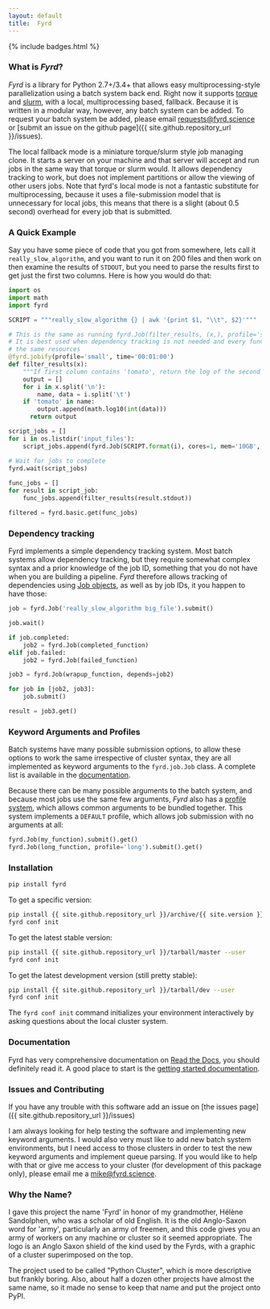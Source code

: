 ```yaml
---
layout: default
title:  Fyrd
---
```


{% include badges.html %}

### What is *Fyrd*?

*Fyrd* is a library for Python 2.7+/3.4+ that allows easy multiprocessing-style parallelization using a batch system back end. Right now it supports [torque](http://www.adaptivecomputing.com/products/open-source/torque/) and [slurm](https://slurm.schedmd.com/), with a local, multiprocessing based, fallback. Because it is written in a modular way, however, any batch system can be added. To request your batch system be added, please email requests@fyrd.science or [submit an issue on the github page]({{ site.github.repository_url }}/issues).

The local fallback mode is a miniature torque/slurm style job managing clone. It starts a server on your machine and that server will accept and run jobs in the same way that torque or slurm would. It allows dependency tracking to work, but does not implement partitions or allow the viewing of other users jobs. Note that fyrd's local mode is not a fantastic substitute for multiprocessing, because it uses a file-submission model that is unnecessary for local jobs, this means that there is a slight (about 0.5 second) overhead for every job that is submitted.

### A Quick Example

Say you have some piece of code that you got from somewhere, lets call it `really_slow_algorithm`, and you want to run it on 200 files and then work on then examine the results of `STDOUT`, but you need to parse the results first to get just the first two columns. Here is how you would do that:

```python
import os
import math
import fyrd

SCRIPT = """really_slow_algorithm {} | awk '{print $1, "\\t", $2}'"""

# This is the same as running fyrd.Job(filter_results, (x,), profile='small', time='00:01:00').submit()
# It is best used when dependency tracking is not needed and every function submission requires
# the same resources
@fyrd.jobify(profile='small', time='00:01:00')
def filter_results(x):
    """If first column contains 'tomato', return the log of the second column."""
    output = []
    for i in x.split('\n'):
        name, data = i.split('\t')
    if 'tomato' in name:
        output.append(math.log10(int(data)))
      return output

script_jobs = []
for i in os.listdir('input_files'):
    script_jobs.append(fyrd.Job(SCRIPT.format(i), cores=1, mem='10GB', time='48:00:00').submit())

# Wait for jobs to complete
fyrd.wait(script_jobs)
    
func_jobs = []
for result in script_job:
    func_jobs.append(filter_results(result.stdout))

filtered = fyrd.basic.get(func_jobs)
```

### Dependency tracking

Fyrd implements a simple dependency tracking system. Most batch systems allow dependency tracking, but they require somewhat complex syntax and a prior knowledge of the job ID, something that you do not have when you are building a pipeline. *Fyrd* therefore allows tracking of dependencies using [Job objects](https://fyrd.readthedocs.io/en/latest/api.html#fyrd.Job), as well as by job IDs, it you happen to have those:

```python
job = fyrd.Job('really_slow_algorithm big_file').submit()

job.wait()

if job.completed:
    job2 = fyrd.Job(completed_function)
elif job.failed:
    job2 = fyrd.Job(failed_function)

job3 = fyrd.Job(wrapup_function, depends=job2)

for job in [job2, job3]:
    job.submit()

result = job3.get()
```

### Keyword Arguments and Profiles

Batch systems have many possible submission options, to allow these options to work the same irrespective of cluster syntax, they are all implemented as keyword arguments to the `fyrd.job.Job` class. A complete list is available in the [documentation](https://fyrd.readthedocs.io/en/latest/keywords.html).

Because there can be many possible arguments to the batch system, and because most jobs use the same few arguments, *Fyrd* also has a [profile system](https://fyrd.readthedocs.io/en/latest/basic_usage.html#profiles), which allows common arguments to be bundled together. This system implements a `DEFAULT` profile, which allows job submission with no arguments at all:

```python
fyrd.Job(my_function).submit().get()
fyrd.Job(long_function, profile='long').submit().get()
```

### Installation

```bash
pip install fyrd
```

To get a specific version:
```bash
pip install {{ site.github.repository_url }}/archive/{{ site.version }}.tar.gz --user
fyrd conf init
```

To get the latest stable version:

```bash
pip install {{ site.github.repository_url }}/tarball/master --user
fyrd conf init
```

To get the latest development version (still pretty stable):

```bash
pip install {{ site.github.repository_url }}/tarball/dev --user
fyrd conf init
```
 

The `fyrd conf init` command initializes your environment interactively by asking questions about the local cluster system.

### Documentation

Fyrd has very comprehensive documentation on [Read the Docs](https://fyrd.readthedocs.org), you should definitely read it. A good place to start is the [getting started documentation](https://fyrd.readthedocs.io/en/latest/basic_usage.html#).

### Issues and Contributing

If you have any trouble with this software add an issue on [the issues page]({{ site.github.repository_url }}/issues)

I am always looking for help testing the software and implementing new keyword arguments. I would also very must like to add new batch system environments, but I need access to those clusters in order to test the new keyword arguments and implement queue parsing. If you would like to help with that or give me access to your cluster (for development of this package only), please email me a mike@fyrd.science.

### Why the Name?

I gave this project the name 'Fyrd' in honor of my grandmother, Hélène Sandolphen, who was a scholar of old English. It is the old Anglo-Saxon word for 'army', particularly an army of freemen, and this code gives you an army of workers on any machine or cluster so it seemed appropriate. The logo is an Anglo Saxon shield of the kind used by the Fyrds, with a graphic of a cluster superimposed on the top.

The project used to be called "Python Cluster", which is more descriptive but frankly boring. Also, about half a dozen other projects have almost the same name, so it made no sense to keep that name and put the project onto PyPI.
